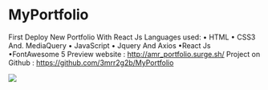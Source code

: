 # MyPortfolio
First Deploy New Portfolio With React Js
Languages used:
  • HTML
  • CSS3 And. MediaQuery
  • JavaScript
  • Jquery And Axios
  •React Js
  •FontAwesome 5
Preview website :
http://amr_portfolio.surge.sh/
Project on Github : 
https://github.com/3mrr2g2b/MyPortfolio

<Img src='https://i.imgur.com/A9UNFB4.png'/>
